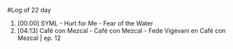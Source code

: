 #Log of 22 day

1. [00:00] SYML - Hurt for Me - Fear of the Water
1. [04:13] Café con Mezcal - Café con Mezcal - Fede Vigevani en Café con Mezcal | ep. 12
